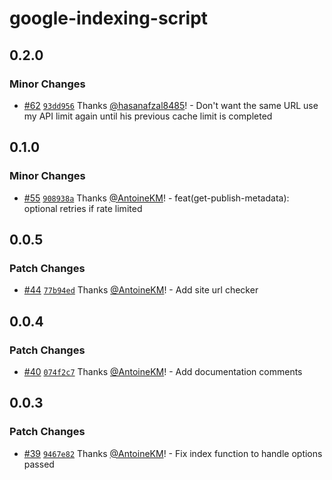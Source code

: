 # google-indexing-script

## 0.2.0

### Minor Changes

- [#62](https://github.com/goenning/google-indexing-script/pull/62) [`93dd956`](https://github.com/goenning/google-indexing-script/commit/93dd956dca4065b97d6076db772560fba57aec50) Thanks [@hasanafzal8485](https://github.com/hasanafzal8485)! - Don't want the same URL use my API limit again until his previous cache limit is completed

## 0.1.0

### Minor Changes

- [#55](https://github.com/goenning/google-indexing-script/pull/55) [`908938a`](https://github.com/goenning/google-indexing-script/commit/908938a701d964b75331e322fbea8d77e6db976e) Thanks [@AntoineKM](https://github.com/AntoineKM)! - feat(get-publish-metadata): optional retries if rate limited

## 0.0.5

### Patch Changes

- [#44](https://github.com/goenning/google-indexing-script/pull/44) [`77b94ed`](https://github.com/goenning/google-indexing-script/commit/77b94edeef863721c07bd3e12d6d38052723f422) Thanks [@AntoineKM](https://github.com/AntoineKM)! - Add site url checker

## 0.0.4

### Patch Changes

- [#40](https://github.com/goenning/google-indexing-script/pull/40) [`074f2c7`](https://github.com/goenning/google-indexing-script/commit/074f2c7ebbafff3a03ebf07baf7b21922a98698d) Thanks [@AntoineKM](https://github.com/AntoineKM)! - Add documentation comments

## 0.0.3

### Patch Changes

- [#39](https://github.com/goenning/google-indexing-script/pull/39) [`9467e82`](https://github.com/goenning/google-indexing-script/commit/9467e82496170aeaa42ecd8ab6b8de4ba8f8315f) Thanks [@AntoineKM](https://github.com/AntoineKM)! - Fix index function to handle options passed
